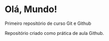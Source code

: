 # Olá, Mundo!
 Primeiro repositório de curso Git e Github

Repositório criado como prática de aula Github.